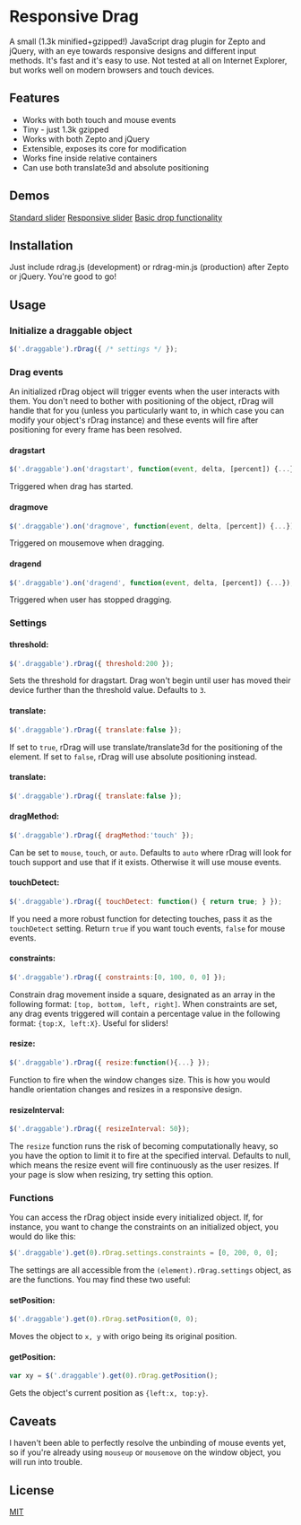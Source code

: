 # Responsive Drag
A small (1.3k minified+gzipped!) JavaScript drag plugin for Zepto and jQuery, with an eye towards responsive designs and different input methods. It's fast and it's easy to use. Not tested at all on Internet Explorer, but works well on modern browsers and touch devices.

## Features
* Works with both touch and mouse events
* Tiny - just 1.3k gzipped
* Works with both Zepto and jQuery
* Extensible, exposes its core for modification
* Works fine inside relative containers
* Can use both translate3d and absolute positioning

## Demos
[Standard slider]
[Responsive slider]
[Basic drop functionality]

## Installation
Just include rdrag.js (development) or rdrag-min.js (production) after Zepto or jQuery. You're good to go!

## Usage
### Initialize a draggable object
```javascript
$('.draggable').rDrag({ /* settings */ });
```


### Drag events
An initialized rDrag object will trigger events when the user interacts with them. You don't need to bother with positioning of the object, rDrag will handle that for you (unless you particularly want to, in which case you can modify your object's rDrag instance) and these events will fire after positioning for every frame has been resolved.

#### dragstart
```javascript
$('.draggable').on('dragstart', function(event, delta, [percent]) {...});
```
Triggered when drag has started.


#### dragmove
```javascript
$('.draggable').on('dragmove', function(event, delta, [percent]) {...});
```
Triggered on mousemove when dragging.


#### dragend
```javascript
$('.draggable').on('dragend', function(event, delta, [percent]) {...});
```
Triggered when user has stopped dragging.


### Settings
#### threshold:
```javascript
$('.draggable').rDrag({ threshold:200 });
```
Sets the threshold for dragstart. Drag won't begin until user has moved their device further than the threshold value. Defaults to `3`.


#### translate:
```javascript
$('.draggable').rDrag({ translate:false });
```
If set to `true`, rDrag will use translate/translate3d for the positioning of the element. If set to `false`, rDrag will use absolute positioning instead.


#### translate:
```javascript
$('.draggable').rDrag({ translate:false });
```


#### dragMethod:
```javascript
$('.draggable').rDrag({ dragMethod:'touch' });
```
Can be set to `mouse`, `touch`, or `auto`. Defaults to `auto` where rDrag will look for touch support and use that if it exists. Otherwise it will use mouse events.


#### touchDetect:
```javascript
$('.draggable').rDrag({ touchDetect: function() { return true; } });
```
If you need a more robust function for detecting touches, pass it as the `touchDetect` setting. Return `true` if you want touch events, `false` for mouse events.


#### constraints:
```javascript
$('.draggable').rDrag({ constraints:[0, 100, 0, 0] });
```
Constrain drag movement inside a square, designated as an array in the following format: `[top, bottom, left, right]`. When constraints are set, any drag events triggered will contain a percentage value in the following format: `{top:X, left:X}`. Useful for sliders!


#### resize:
```javascript
$('.draggable').rDrag({ resize:function(){...} });
```
Function to fire when the window changes size. This is how you would handle orientation changes and resizes in a responsive design.


#### resizeInterval:
```javascript
$('.draggable').rDrag({ resizeInterval: 50});
```
The `resize` function runs the risk of becoming computationally heavy, so you have the option to limit it to fire at the specified interval. Defaults to null, which means the resize event will fire continuously as the user resizes. If your page is slow when resizing, try setting this option.


### Functions
You can access the rDrag object inside every initialized object. If, for instance, you want to change the constraints on an initialized object, you would do like this:
```javascript
$('.draggable').get(0).rDrag.settings.constraints = [0, 200, 0, 0];
```
The settings are all accessible from the `(element).rDrag.settings` object, as are the functions. You may find these two useful:
#### setPosition:
```javascript
$('.draggable').get(0).rDrag.setPosition(0, 0);
```
Moves the object to `x, y` with origo being its original position.

#### getPosition:
```javascript
var xy = $('.draggable').get(0).rDrag.getPosition();
```
Gets the object's current position as `{left:x, top:y}`.

## Caveats
I haven't been able to perfectly resolve the unbinding of mouse events yet, so if you're already using `mouseup` or `mousemove` on the window object, you will run into trouble.

## License
[MIT]

  [Standard slider]: http://rdrag.hal.se/drag0.html
  [Responsive slider]: http://rdrag.hal.se/drag1.html
  [Basic drop functionality]: http://rdrag.hal.se/drag2.html
  [MIT]: http://johanhalse.mit-license.org

    
